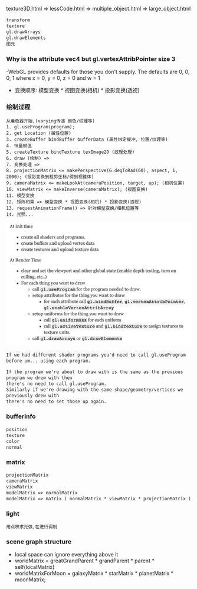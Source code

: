 texture3D.html => lessCode.html => multiple_object.html => large_object.html
```
transform
texture
gl.drawArrays
gl.drawElements
图元
```
### Why is the attribute vec4 but gl.vertexAttribPointer size 3
-WebGL provides defaults for those you don't supply. The defaults are 0, 0, 0, 1 where x = 0, y = 0, z = 0 and w = 1
- 变换顺序: 模型变换 * 视图变换(相机) * 投影变换(透视)
### 绘制过程
```
从着色器开始,(varying传递 颜色/纹理等)
1. gl.useProgram(program);
2. get Location (属性位置)
3. createBuffer bindBuffer bufferData (属性绑定缓冲, 位置/纹理等)
4. 恒量赋值
5. createTexture bindTexture texImage2D (纹理处理)
6. draw (绘制) =>
7. 变换处理 =>
8. projectionMatrix <= makePerspective(G.degToRad(60), aspect, 1, 2000); (投影变换到裁剪坐标/得到视锥体)
9. cameraMatrix <= makeLookAt(cameraPosition, target, up); (相机位置)
10. viewMatrix <= makeInverse(cameraMatrix); (视图变换)
11. 模型变换
12. 矩阵相乘 => 模型变换 * 视图变换(相机) * 投影变换(透视)
13. requestAnimationFrame() => 针对模型变换/相机位置等
14. 光照...
```

![Mou icon](webgl.png)
```
If we had different shader programs you'd need to call gl.useProgram before um... using each program.
```
```
If the program we're about to draw with is the same as the previous program we drew with then
there's no need to call gl.useProgram.
Similarly if we're drawing with the same shape/geometry/vertices we previously drew with
there's no need to set those up again.
```
### bufferInfo
```
position
texture
color
normal
```

### matrix
```
projectionMatrix
cameraMatrix
viewMatrix
modelMatrix => normalMatrix
modelMatrix => matrix ( normalMatrix * viewMatrix * projectionMatrix )
```
### light
```
用点积求光强,在进行调制
```
### scene graph structure
- local space can ignore everything above it
- worldMatrix = greatGrandParent * grandParent * parent * self(localMatrix)
- worldMatrixForMoon = galaxyMatrix * starMatrix * planetMatrix * moonMatrix;